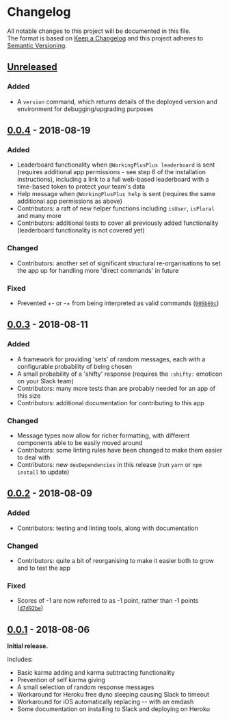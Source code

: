 # Changelog
All notable changes to this project will be documented in this file.  
The format is based on [Keep a Changelog](http://keepachangelog.com/en/1.0.0/) and this project adheres to [Semantic Versioning](http://semver.org/spec/v2.0.0.html).

## [Unreleased]

### Added
- A `version` command, which returns details of the deployed version and environment for debugging/upgrading purposes

## [0.0.4] - 2018-08-19

### Added
- Leaderboard functionality when `@WorkingPlusPlus leaderboard` is sent (requires additional app permissions - see step 6 of the installation instructions), including a link to a full web-based leaderboard with a time-based token to protect your team's data
- Help message when `@WorkingPlusPlus help` is sent (requires the same additional app permissions as above)
- Contributors: a raft of new helper functions including `isUser`, `isPlural` and many more
- Contributors: additional tests to cover all previously added functionality (leaderboard functionality is not covered yet)

### Changed
- Contributors: another set of significant structural re-organisations to set the app up for handling more 'direct commands' in future

### Fixed
- Prevented +- or -+ from being interpreted as valid commands ([`005b69c`](https://github.com/tdmalone/working-plusplus/commit/005b69c6b297abf5c1014fd2dedc7db9e54b2900))

## [0.0.3] - 2018-08-11

### Added
- A framework for providing 'sets' of random messages, each with a configurable probability of being chosen
- A small probability of a 'shifty' response (requires the `:shifty:` emoticon on your Slack team)
- Contributors: many more tests than are probably needed for an app of this size
- Contributors: additional documentation for contributing to this app

### Changed
- Message types now allow for richer formatting, with different components able to be easily moved around
- Contributors: some linting rules have been changed to make them easier to deal with
- Contributors: new `devDependencies` in this release (run `yarn` or `npm install` to update)

## [0.0.2] - 2018-08-09

### Added
- Contributors: testing and linting tools, along with documentation

### Changed
- Contributors: quite a bit of reorganising to make it easier both to grow and to test the app

### Fixed
- Scores of -1 are now referred to as -1 point, rather than -1 points ([`d7d92be`](https://github.com/tdmalone/working-plusplus/commit/d7d92be0cd31aed26afcac1d189d17381330f418))

## [0.0.1] - 2018-08-06

**Initial release.**

Includes:

- Basic karma adding and karma subtracting functionality
- Prevention of self karma giving
- A small selection of random response messages
- Workaround for Heroku free dyno sleeping causing Slack to timeout
- Workaround for iOS automatically replacing -- with an emdash
- Some documentation on installing to Slack and deploying on Heroku

[Unreleased]: https://github.com/tdmalone/working-plusplus/compare/v0.0.4...HEAD
[0.0.4]: https://github.com/tdmalone/working-plusplus/compare/v0.0.3...v0.0.4
[0.0.3]: https://github.com/tdmalone/working-plusplus/compare/v0.0.2...v0.0.3
[0.0.2]: https://github.com/tdmalone/working-plusplus/compare/v0.0.1...v0.0.2
[0.0.1]: https://github.com/tdmalone/working-plusplus/compare/456584780...v0.0.1
